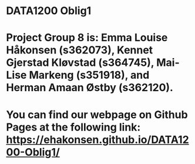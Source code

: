 # DATA1200 Oblig1

# Project Group 8 is: Emma Louise Håkonsen (s362073), Kennet Gjerstad Kløvstad (s364745), Mai-Lise Markeng (s351918), and Herman Amaan Østby (s362120).

# You can find our webpage on Github Pages at the following link: https://ehakonsen.github.io/DATA1200-Oblig1/
 
